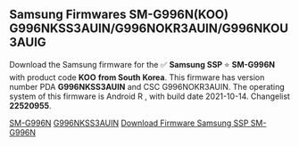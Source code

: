 <h2>Samsung Firmwares SM-G996N(KOO) G996NKSS3AUIN/G996NOKR3AUIN/G996NKOU3AUIG</h2>
Download the Samsung firmware for the ✅ <strong>Samsung SSP </strong> ⭐ <strong>SM-G996N</strong> with product code <strong>KOO</strong> <strong> from South Korea</strong>. This firmware has version number PDA <strong>G996NKSS3AUIN</strong> and CSC G996NOKR3AUIN. The operating system of this firmware is Android R , with build date 2021-10-14. Changelist <strong>22520955</strong>.


[SM-G996N](https://samfirm.shop/samsung/model/SM-G996N)
[G996NKSS3AUIN](https://samfirm.shop/samsung/pda/G996NKSS3AUIN)
[Download Firmware Samsung SSP SM-G996N](https://samfirm.shop/samsung/firmware/465166)
